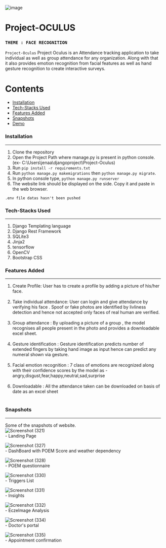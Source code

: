 
![image](https://connectedremag.com/wp-content/uploads/2019/10/facial-recognition-connected-real-estate-768x687.png)
# Project-OCULUS
### `THEME : FACE RECOGNITION`

`Project-Oculus` Project Oculus is an Attendance tracking application to take individual as well as group attendance for any organization. Along with that it also provides emotion recognition from facial features as well as hand gesture recognition to create interactive surveys.

Contents
========

 * [Installation](#installation)
 * [Tech-Stacks Used](#Tech-Stacks-Used)
 * [Features Added](#Features-Added)
 * [Snapshots](#Snapshots)
 * [Demo](#Demo)
 


### Installation
---
1. Clone the repository
2. Open the Project Path where manage.py is present in python console. (ex-  C:\Users\jenaa\djangoproject\Project-Oculus)
3. Run `pip install -r requirements.txt`
4. Run `python manage.py makemigrations` then `python manage.py migrate`.
5. In python console type, `python manage.py runserver`
6. The website link should be displayed on the side. Copy it and paste in the web browser.

`.env file datas hasn't been pushed`
<br/>


### Tech-Stacks Used
---
<ol>
<li> Django Templating language
<li>Django Rest Framework 
<br/>
<li>SQLite3
<br/>
<li>Jinja2
<br/>
<li>tensorflow
<br/>
<li>OpenCV
<br/>
<li>Bootstrap CSS
<br/>
</ol>

### Features Added
---
<ol>
    
<li>Create Profile: User has to create a profile by adding a picture of his/her face.
</li></br>
<li>Take individual attendance: User can login and give attendance by verifying his face . Spoof or fake photos are identified by livliness detection and hence not accepted only faces of real human are verified.</li></br>
<li>Group attendance : By uploading a picture of a group , the model recognises all people present in the photo and provides a downloadable excel sheet.
</li></br>
<li>Gesture identification : Gesture identification predicts number of extended fingers by taking hand image as input hence can predict any numeral shown via gesture.</li></br>
<li>Facial emotion recognition : 7 class of emotions are recognized along with their confidence scores by the model as -
 angry,disgust,fear,happy,neutral,sad,surprise
</li></br>
<li>Downloadable : All the attendance taken can be downloaded on basis of date as an excel sheet
</li></br>

</ol>

### Snapshots
---
Some of the snapshots of website.
</br>
![Screenshot (321)](https://user-images.githubusercontent.com/79363736/154756737-5dd6ab6e-48ad-4813-a2d3-5098633a9e81.png)<br/> - Landing Page

![Screenshot (327)](https://user-images.githubusercontent.com/79363736/154758030-8814c915-dd88-4594-9d85-17fe82bf457c.png) <br/> - DashBoard with POEM Score and weather dependency

![Screenshot (328)](https://user-images.githubusercontent.com/79363736/154758229-6f1695f4-2bf6-4633-b2e3-0fb60b02cae7.png) <br/> - POEM questionnaire

![Screenshot (330)](https://user-images.githubusercontent.com/79363736/154758868-cc821375-191f-4aaf-a890-ff99e316d877.png) <br/> - Triggers List

![Screenshot (331)](https://user-images.githubusercontent.com/79363736/154758790-24ffca0a-b5b2-4a54-8843-ea3a64e6a2a4.png) <br/> - Insights

![Screenshot (332)](https://user-images.githubusercontent.com/79363736/154758683-d57a0185-1486-4ba1-bc0e-b046abc9cc35.png) <br/> - EczeImage Analysis

![Screenshot (334)](https://user-images.githubusercontent.com/79363736/154759244-744f93ba-e19b-4afa-8fd9-7cb07c7d2502.png) <br/> - Doctor's portal 

![Screenshot (335)](https://user-images.githubusercontent.com/79363736/154759379-69d3eece-74e2-4f5c-8968-a685fc37acf7.png) <br/> - Appointment confirmation

